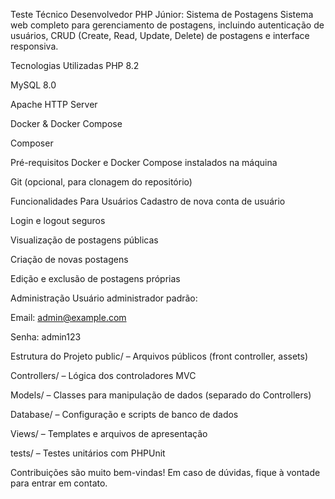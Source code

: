 Teste Técnico Desenvolvedor PHP Júnior: Sistema de Postagens Sistema web completo para gerenciamento de postagens, incluindo autenticação de usuários, CRUD (Create, Read, Update, Delete) de postagens e interface responsiva.

Tecnologias Utilizadas PHP 8.2

MySQL 8.0

Apache HTTP Server

Docker & Docker Compose

Composer

Pré-requisitos Docker e Docker Compose instalados na máquina

Git (opcional, para clonagem do repositório)

Funcionalidades Para Usuários Cadastro de nova conta de usuário

Login e logout seguros

Visualização de postagens públicas

Criação de novas postagens

Edição e exclusão de postagens próprias

Administração Usuário administrador padrão:

Email: admin@example.com

Senha: admin123

Estrutura do Projeto public/ – Arquivos públicos (front controller, assets)

Controllers/ – Lógica dos controladores MVC

Models/ – Classes para manipulação de dados (separado do Controllers)

Database/ – Configuração e scripts de banco de dados

Views/ – Templates e arquivos de apresentação

tests/ – Testes unitários com PHPUnit

Contribuições são muito bem-vindas! Em caso de dúvidas, fique à vontade para entrar em contato.

